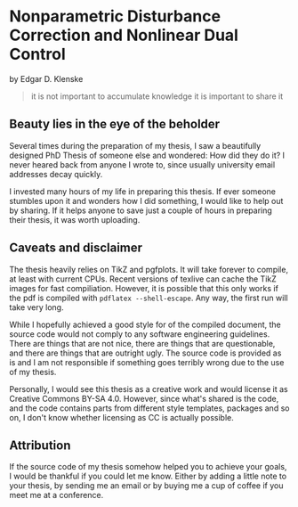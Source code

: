# Nonparametric Disturbance Correction and Nonlinear Dual Control

by Edgar D. Klenske

> it is not important to accumulate knowledge
> it is important to share it

## Beauty lies in the eye of the beholder

Several times during the preparation of my thesis, I saw a beautifully designed
PhD Thesis of someone else and wondered: How did they do it? I never heared
back from anyone I wrote to, since usually university email addresses decay
quickly.

I invested many hours of my life in preparing this thesis. If ever someone
stumbles upon it and wonders how I did something, I would like to help out by
sharing. If it helps anyone to save just a couple of hours in preparing their
thesis, it was worth uploading.

## Caveats and disclaimer

The thesis heavily relies on TikZ and pgfplots. It will take forever to
compile, at least with current CPUs. Recent versions of texlive can cache the
TikZ images for fast compiliation. However, it is possible that this only works
if the pdf is compiled with `pdflatex --shell-escape`. Any way, the first run
will take very long.

While I hopefully achieved a good style for of the compiled document, the
source code would not comply to any software engineering guidelines. There are
things that are not nice, there are things that are questionable, and there are
things that are outright ugly. The source code is provided as is and I am not
responsible if something goes terribly wrong due to the use of my thesis.

Personally, I would see this thesis as a creative work and would license it as
Creative Commons BY-SA 4.0. However, since what's shared is the code, and the
code contains parts from different style templates, packages and so on, I don't
know whether licensing as CC is actually possible.

## Attribution

If the source code of my thesis somehow helped you to achieve your goals, I
would be thankful if you could let me know. Either by adding a little note to
your thesis, by sending me an email or by buying me a cup of coffee if you meet
me at a conference.
